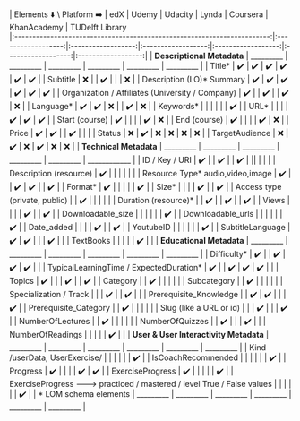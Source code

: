 |              Elements :arrow_down: \ Platform :arrow_right:             |          edX       |        Udemy       |       Udacity      |        Lynda       |       Coursera     |     KhanAcademy    |     TUDelft Library    
|:-----------------------------------------------------------------------:|:------------------:|:------------------:|:------------------:|:------------------:|:------------------:|:------------------:|
|                        **Descriptional Metadata**                       |      _________     |      _________     |      _________     |      _________     |      _________     |      _________     |
| Title*                                                                  | :heavy_check_mark: | :heavy_check_mark: | :heavy_check_mark: | :heavy_check_mark: | :heavy_check_mark: | :heavy_check_mark: |
| Subtitle                                                                |         :x:        |                    | :heavy_check_mark: |                    |                    |         :x:        |
| Description (LO)*  Summary                                              | :heavy_check_mark: | :heavy_check_mark: | :heavy_check_mark: | :heavy_check_mark: | :heavy_check_mark: | :heavy_check_mark: |
| Organization / Affiliates (University / Company)                        | :heavy_check_mark: |                    | :heavy_check_mark: |                    | :heavy_check_mark: |         :x:        |
| Language*                                                               | :heavy_check_mark: | :heavy_check_mark: |         :x:        |                    | :heavy_check_mark: |         :x:        |
| Keywords*                                                               |                    |                    |                    |                    |                    | :heavy_check_mark: |
| URL*                                                                    |                    |                    |                    | :heavy_check_mark: | :heavy_check_mark: | :heavy_check_mark: |
| Start (course)                                                          | :heavy_check_mark: |                    |                    |                    | :heavy_check_mark: |         :x:        |
| End (course)                                                            | :heavy_check_mark: |                    |                    |                    | :heavy_check_mark: |         :x:        |
| Price                                                                   | :heavy_check_mark: | :heavy_check_mark: |                    | :heavy_check_mark: |                    |                    |
| Status                                                                  |         :x:        | :heavy_check_mark: |         :x:        |         :x:        |         :x:        |         :x:        |
| TargetAudience     |         :x:        | :heavy_check_mark: |         :x:        | :heavy_check_mark: |         :x:        |         :x:        |
|                          **Technical Metadata**                         |      _________     |      _________     |      _________     |      _________     |      _________     |    ____________    |
| ID / Key / URI     | :heavy_check_mark: |                    | :heavy_check_mark: |                    | :heavy_check_mark: |                    ||                    |                    |                    |
| Description (resource)                                                  | :heavy_check_mark: |                    |                    |                    |                    |                    |
| Resource Type* audio,video,image                         | :heavy_check_mark: |                    | :heavy_check_mark: | :heavy_check_mark: |                    | :heavy_check_mark: |
| Format*                                                                 | :heavy_check_mark: |                    |                    |                    |                    | :heavy_check_mark: |
| Size*                                                                   |                    |                    |                    | :heavy_check_mark: |                    | :heavy_check_mark: |
| Access type (private, public)                                           |                    | :heavy_check_mark: |                    |                    |                    |                    |
| Duration (resource)* |                  | :heavy_check_mark: |          | :heavy_check_mark: |                    | :heavy_check_mark: |
| Views              |                    |                    |          | :heavy_check_mark: |                    | :heavy_check_mark: |
| Downloadable_size                                                       |                    |                    |                    |                    |                    | :heavy_check_mark: |
| Downloadable_urls                                                       |                    |                    |                    |                    |                    | :heavy_check_mark: |
| Date_added         |                    |                    |          | :heavy_check_mark: |                    | :heavy_check_mark: |
| YoutubeID                                                               |                    |                    |                    |                    |                    | :heavy_check_mark: |
| SubtitleLanguage                                                        | :heavy_check_mark: | :heavy_check_mark: |                    |                    | :heavy_check_mark: |                    |
| TextBooks                                                               |                    |                    |                    |                    | :heavy_check_mark: |                    |
|                         **Educational Metadata**                        |      _________     |      _________     |      _________     |      _________     |      _________     |      _________     |
| Difficulty*                                                             | :heavy_check_mark: |                    | :heavy_check_mark: | :heavy_check_mark: | :heavy_check_mark: |                    |
| TypicalLearningTime /  ExpectedDuration*                                | :heavy_check_mark: |                    | :heavy_check_mark: | :heavy_check_mark: | :heavy_check_mark: |                    |
| Topics             | :heavy_check_mark: |                    |          | :heavy_check_mark: |                    | :heavy_check_mark: |
| Category                                                                |                    | :heavy_check_mark: |                    |                    |                    |                    |
| Subcategory                                                             |                    | :heavy_check_mark: |                    |                    |                    |                    |
| Specialization / Track                                                  |                    |                    | :heavy_check_mark: |                    | :heavy_check_mark: |                    |
| Prerequisite_Knowledge                                                  |                    | :heavy_check_mark: | :heavy_check_mark: |                    |                    | :heavy_check_mark: |
| Prerequisite_Category                                                   |                    | :heavy_check_mark: |                    |                    |                    |                    |
| Slug  (like a URL or id)                                                |                    |                    | :heavy_check_mark: |                    |                    | :heavy_check_mark: |
| NumberOfLectures                                                        |                    | :heavy_check_mark: |                    |                    |                    |                    |
| NumberOfQuizzes                                                         |                    | :heavy_check_mark: |                    |                    | :heavy_check_mark: |                    |
| NumberOfReadings                                                        |                    |                    |                    |                    | :heavy_check_mark: |                    |
|                  **User & User Interactivity Metadata**                 |      _________     |      _________     |      _________     |      _________     |      _________     |      _________     |
| Kind /userData, UserExercise/                                           |                    |                    |                    |                    |                    | :heavy_check_mark: |
| IsCoachRecommended                                                      |                    |                    |                    |                    |                    | :heavy_check_mark: |
| Progress                                                                | :heavy_check_mark: |                    |                    |                    | :heavy_check_mark: | :heavy_check_mark: |
| ExerciseProgress                                                        | :heavy_check_mark: |                    |                    |                    |                    | :heavy_check_mark: |
| ExerciseProgress --->  practiced / mastered / level True / False values |                    |                    |                    |                    |                    | :heavy_check_mark: |
| * LOM schema elements                                                   |      _________     |      _________     |      _________     |      _________     |      _________     |      _________     |
